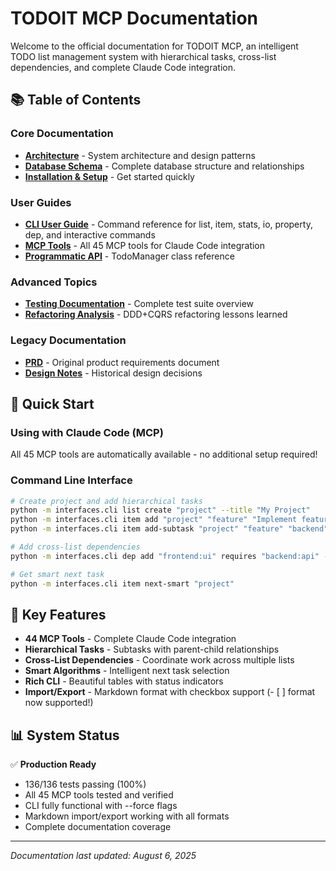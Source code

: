 # TODOIT MCP Documentation

Welcome to the official documentation for TODOIT MCP, an intelligent TODO list management system with hierarchical tasks, cross-list dependencies, and complete Claude Code integration.

## 📚 Table of Contents

### Core Documentation
- **[Architecture](architecture.md)** - System architecture and design patterns
- **[Database Schema](database.md)** - Complete database structure and relationships  
- **[Installation & Setup](installation.md)** - Get started quickly

### User Guides
- **[CLI User Guide](CLI_GUIDE.md)** - Command reference for list, item, stats, io, property, dep, and interactive commands
- **[MCP Tools](MCP_TOOLS.md)** - All 45 MCP tools for Claude Code integration
- **[Programmatic API](api.md)** - TodoManager class reference

### Advanced Topics
- **[Testing Documentation](TESTS.md)** - Complete test suite overview
- **[Refactoring Analysis](REFAKTORING.md)** - DDD+CQRS refactoring lessons learned

### Legacy Documentation
- **[PRD](prd.md)** - Original product requirements document
- **[Design Notes](todo-mcp-design.md)** - Historical design decisions

## 🚀 Quick Start

### Using with Claude Code (MCP)
All 45 MCP tools are automatically available - no additional setup required!

### Command Line Interface
```bash
# Create project and add hierarchical tasks
python -m interfaces.cli list create "project" --title "My Project"
python -m interfaces.cli item add "project" "feature" "Implement feature"  
python -m interfaces.cli item add-subtask "project" "feature" "backend" "Backend work"

# Add cross-list dependencies
python -m interfaces.cli dep add "frontend:ui" requires "backend:api" --force

# Get smart next task
python -m interfaces.cli item next-smart "project"
```

## 🎯 Key Features

- **44 MCP Tools** - Complete Claude Code integration
- **Hierarchical Tasks** - Subtasks with parent-child relationships  
- **Cross-List Dependencies** - Coordinate work across multiple lists
- **Smart Algorithms** - Intelligent next task selection
- **Rich CLI** - Beautiful tables with status indicators
- **Import/Export** - Markdown format with checkbox support (- [ ] format now supported!)

## 📊 System Status

✅ **Production Ready**
- 136/136 tests passing (100%)
- All 45 MCP tools tested and verified
- CLI fully functional with --force flags
- Markdown import/export working with all formats
- Complete documentation coverage

---

*Documentation last updated: August 6, 2025*
